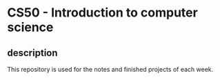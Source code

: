 # CS50 - Introduction to computer science

## description
This repository is used for the notes and finished projects of each week.
